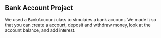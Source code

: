 ## Bank Account Project

We used a BankAccount class to simulates a bank account. We made it so that you can create a account, deposit and withdraw money, look at the account balance, and add interest. 
